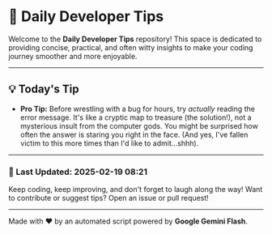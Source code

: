 
# 🌟 Daily Developer Tips

Welcome to the **Daily Developer Tips** repository! This space is dedicated to providing concise, practical, and often witty insights to make your coding journey smoother and more enjoyable.

---

## 💡 Today's Tip

- **Pro Tip:**  Before wrestling with a bug for hours,  try *actually* reading the error message.  It's like a cryptic map to treasure (the solution!), not a mysterious insult from the computer gods. You might be surprised how often the answer is staring you right in the face.  (And yes, I've fallen victim to this more times than I'd like to admit...shhh).

---

### 📅 Last Updated: 2025-02-19 08:21

Keep coding, keep improving, and don't forget to laugh along the way! Want to contribute or suggest tips? Open an issue or pull request!

---

Made with ❤️ by an automated script powered by **Google Gemini Flash**.
